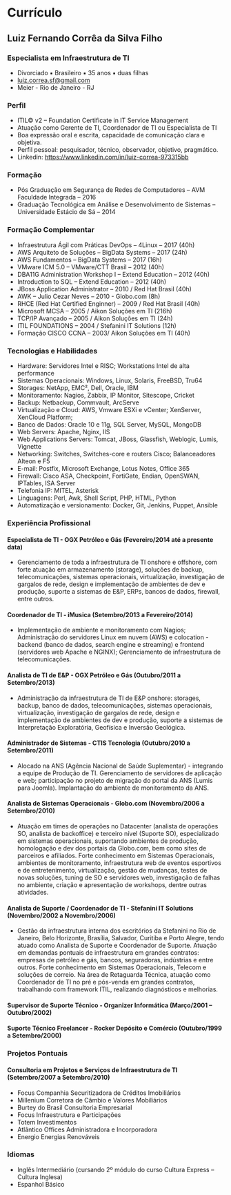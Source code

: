 # Currículo

## Luiz Fernando Corrêa da Silva Filho
### Especialista em Infraestrutura de TI

* Divorciado ▪ Brasileiro ▪ 35 anos ▪ duas filhas
* luiz.correa.sf@gmail.com
* Meier - Rio de Janeiro - RJ

### Perfil

* ITIL© v2 – Foundation Certificate in IT Service Management
* Atuação como Gerente de TI, Coordenador de TI ou Especialista de TI
* Boa expressão oral e escrita, capacidade de comunicação clara e objetiva.
* Perfil pessoal: pesquisador, técnico, observador, objetivo, pragmático.
* Linkedin: https://www.linkedin.com/in/luiz-correa-973315bb

### Formação

* Pós Graduação em Segurança de Redes de Computadores – AVM Faculdade Integrada – 2016
* Graduação Tecnológica em Análise e Desenvolvimento de Sistemas – Universidade Estácio de Sá – 2014

### Formação Complementar

* Infraestrutura Ágil com Práticas DevOps – 4Linux – 2017 (40h)
* AWS Arquiteto de Soluções – BigData Systems – 2017 (24h)
* AWS Fundamentos – BigData Systems – 2017 (16h)
* VMware ICM 5.0 – VMware/CTT Brasil – 2012 (40h)
* DBA11G Administration Workshop I – Extend Education – 2012 (40h)
* Introduction to SQL – Extend Education – 2012 (40h)
* JBoss Application Administrator – 2010 / Red Hat Brasil (40h)
* AWK – Julio Cezar Neves – 2010 - Globo.com (8h)
* RHCE (Red Hat Certified Enginner) – 2009 / Red Hat Brasil (40h)
* Microsoft MCSA – 2005 / Aikon Soluções em TI (216h)
* TCP/IP Avançado – 2005 / Aikon Soluções em TI (24h)
* ITIL FOUNDATIONS – 2004 / Stefanini IT Solutions (12h)
* Formação CISCO CCNA – 2003/ Aikon Soluções em TI (40h)

### Tecnologias e Habilidades

* Hardware: Servidores Intel e RISC; Workstations Intel de alta performance
* Sistemas Operacionais: Windows, Linux, Solaris, FreeBSD, Tru64
* Storages: NetApp, EMC², Dell, Oracle, IBM
* Monitoramento: Nagios, Zabbix, IP Monitor, Sitescope, Cricket
* Backup: Netbackup, Commvault, ArcServe
* Virtualização e Cloud: AWS, Vmware ESXi e vCenter; XenServer, XenCloud Platform;
* Banco de Dados: Oracle 10 e 11g, SQL Server, MySQL, MongoDB
* Web Servers: Apache, Nginx, IIS
* Web Applications Servers: Tomcat, JBoss, Glassfish, Weblogic, Lumis, Vignette
* Networking: Switches, Switches-core e routers Cisco; Balanceadores Alteon e F5
* E-mail: Postfix, Microsoft Exchange, Lotus Notes, Office 365
* Firewall: Cisco ASA, Checkpoint, FortiGate, Endian, OpenSWAN, IPTables, ISA Server
* Telefonia IP: MITEL, Asterisk
* Linguagens: Perl, Awk, Shell Script, PHP, HTML, Python
* Automatização e versionamento: Docker, Git, Jenkins, Puppet, Ansible

### Experiência Profissional

#### Especialista de TI - OGX Petróleo e Gás (Fevereiro/2014 até a presente data)
* Gerenciamento de toda a infraestrutura de TI onshore e offshore, com forte atuação em armazenamento
(storage), soluções de backup, telecomunicações, sistemas operacionais, virtualização, investigação de
gargalos de rede, design e implementação de ambientes de dev e produção, suporte a sistemas de E&amp;P,
ERPs, bancos de dados, firewall, entre outros.

#### Coordenador de TI - iMusica (Setembro/2013 a Fevereiro/2014)
* Implementação de ambiente e monitoramento com Nagios; Administração do servidores Linux em
nuvem (AWS) e colocation - backend (banco de dados, search engine e streaming) e frontend (servidores
web Apache e NGINX); Gerenciamento de infraestrutura de telecomunicações.

#### Analista de TI de E&amp;P - OGX Petróleo e Gás (Outubro/2011 a Setembro/2013)

* Administração da infraestrutura de TI de E&amp;P onshore: storages, backup, banco de dados,
telecomunicações, sistemas operacionais, virtualização, investigação de gargalos de rede, design e
implementação de ambientes de dev e produção, suporte a sistemas de Interpretação Exploratória,
Geofísica e Inversão Geológica.

#### Administrador de Sistemas - CTIS Tecnologia (Outubro/2010 a Setembro/2011)

* Alocado na ANS (Agência Nacional de Saúde Suplementar) - integrando a equipe de Produção de TI.
Gerenciamento de servidores de aplicação e web; participação no projeto de migração do portal da ANS
(Lumis para Joomla). Implantação do ambiente de monitoramento da ANS.

#### Analista de Sistemas Operacionais - Globo.com (Novembro/2006 a Setembro/2010)

* Atuação em times de operações no Datacenter (analista de operações SO, analista de backoffice) e terceiro
nível (Suporte SO), especializado em sistemas operacionais, suportando ambientes de produção,
homologação e dev dos portais da Globo.com, bem como sites de parceiros e afiliados.
Forte conhecimento em Sistemas Operacionais, ambientes de monitoramento, infraestrutura web de
eventos esportivos e de entretenimento, virtualização, gestão de mudanças, testes de novas soluções,
tuning de SO e servidores web, investigação de falhas no ambiente, criação e apresentação de workshops,
dentre outras atividades.

#### Analista de Suporte / Coordenador de TI - Stefanini IT Solutions (Novembro/2002 a Novembro/2006)

* Gestão da infraestrutura interna dos escritórios da Stefanini no Rio de Janeiro, Belo Horizonte, Brasília,
Salvador, Curitiba e Porto Alegre, tendo atuado como Analista de Suporte e Coordenador de Suporte.
Atuação em demandas pontuais de infraestrutura em grandes contratos: empresas de petróleo e gás,
bancos, seguradoras, indústrias e entre outros. Forte conhecimento em Sistemas Operacionais, Telecom e
soluções de correio. Na área de Retaguarda Técnica, atuação como Coordenador de TI no pré e pós-venda
em grandes contratos, trabalhando com framework ITIL, realizando diagnósticos e melhorias.

#### Supervisor de Suporte Técnico - Organizer Informática (Março/2001 – Outubro/2002)
#### Suporte Técnico Freelancer - Rocker Depósito e Comércio (Outubro/1999 a Setembro/2000)

### Projetos Pontuais
#### Consultoria em Projetos e Serviços de Infraestrutura de TI (Setembro/2007 a Setembro/2010)

* Focus Companhia Securitizadora de Créditos Imobiliários
* Millenium Corretora de Câmbio e Valores Mobiliários
* Burtey do Brasil Consultoria Empresarial
* Focus Infraestrutura e Participações
* Totem Investimentos
* Atlântico Offices Administradora e Incorporadora
* Energio Energias Renováveis

### Idiomas
* Inglês Intermediário (cursando 2º módulo do curso Cultura Express – Cultura Inglesa)
* Espanhol Básico
